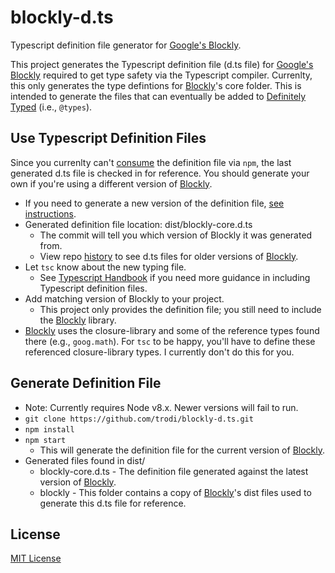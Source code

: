 # blockly-d.ts
Typescript definition file generator for [Google's Blockly](https://github.com/google/blockly).

This project generates the Typescript definition file (d.ts file) for [Google's Blockly](https://github.com/google/blockly) required to get type safety via the Typescript compiler. Currenlty, this only generates the type defintions for [Blockly](https://github.com/google/blockly)'s core folder. This is intended to generate the files that can eventually be added to [Definitely Typed](http://definitelytyped.org/) (i.e., `@types`).

## Use Typescript Definition Files
Since you currenlty can't [consume](https://www.typescriptlang.org/docs/handbook/declaration-files/consumption.html) the definition file via `npm`, the last generated d.ts file is checked in for reference. You should generate your own if you're using a different version of [Blockly](https://github.com/google/blockly).
* If you need to generate a new version of the definition file, [see instructions](https://github.com/trodi/blockly-d.ts#generate-definition-file).
* Generated definition file location: dist/blockly-core.d.ts
  * The commit will tell you which version of Blockly it was generated from.
  * View repo [history](https://github.com/trodi/blockly-d.ts/commits/master/dist/blockly-core.d.ts) to see d.ts files for older versions of [Blockly](https://github.com/google/blockly).
* Let `tsc` know about the new typing file.
  * See [Typescript Handbook](https://www.typescriptlang.org/docs/handbook/tsconfig-json.html) if you need more guidance in including Typescript definition files.
* Add matching version of Blockly to your project.
  * This project only provides the definition file; you still need to include the [Blockly](https://github.com/google/blockly) library.
* [Blockly](https://github.com/google/blockly) uses the closure-library and some of the reference types found there (e.g., `goog.math`). For `tsc` to be happy, you'll have to define these referenced closure-library types. I currently don't do this for you.

## Generate Definition File
* Note: Currently requires Node v8.x. Newer versions will fail to run.
* `git clone https://github.com/trodi/blockly-d.ts.git`
* `npm install`
* `npm start`
  * This will generate the definition file for the current version of [Blockly](https://github.com/google/blockly).
* Generated files found in dist/
  * blockly-core.d.ts - The definition file generated against the latest version of [Blockly](https://github.com/google/blockly).
  * blockly - This folder contains a copy of [Blockly](https://github.com/google/blockly)'s dist files used to generate this d.ts file for reference.

## License
[MIT License](LICENSE.md)
